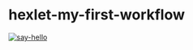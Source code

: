 # hexlet-my-first-workflow
[![say-hello](https://github.com/Avanera/hexlet-my-first-workflow/actions/workflows/say-hello.yaml/badge.svg)](https://github.com/Avanera/hexlet-my-first-workflow/actions/workflows/say-hello.yaml)

